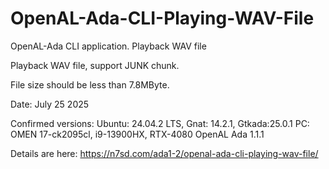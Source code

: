# OpenAL-Ada-CLI-Playing-WAV-File
OpenAL-Ada CLI application. Playback WAV file

Playback WAV file, support JUNK chunk.

File size should be less than 7.8MByte.

Date: July 25 2025

Confirmed versions:
Ubuntu: 24.04.2 LTS, Gnat: 14.2.1, Gtkada:25.0.1
PC: OMEN 17-ck2095cl, i9-13900HX, RTX-4080
OpenAL Ada 1.1.1

Details are here: https://n7sd.com/ada1-2/openal-ada-cli-playing-wav-file/

